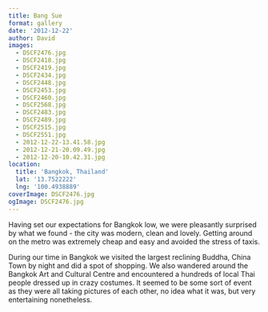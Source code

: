 ```yaml
---
title: Bang Sue
format: gallery
date: '2012-12-22'
author: David
images:
  - DSCF2476.jpg
  - DSCF2418.jpg
  - DSCF2419.jpg
  - DSCF2434.jpg
  - DSCF2448.jpg
  - DSCF2453.jpg
  - DSCF2460.jpg
  - DSCF2568.jpg
  - DSCF2483.jpg
  - DSCF2489.jpg
  - DSCF2515.jpg
  - DSCF2551.jpg
  - 2012-12-22-13.41.58.jpg
  - 2012-12-21-20.09.49.jpg
  - 2012-12-20-10.42.31.jpg
location:
  title: 'Bangkok, Thailand'
  lat: '13.7522222'
  lng: '100.4938889'
coverImage: DSCF2476.jpg
ogImage: DSCF2476.jpg
---
```

Having set our expectations for Bangkok low, we were pleasantly surprised by what we found - the city was modern, clean and lovely. Getting around on the metro was extremely cheap and easy and avoided the stress of taxis.

During our time in Bangkok we visited the largest reclining Buddha, China Town by night and did a spot of shopping. We also wandered around the Bangkok Art and Cultural Centre and encountered a hundreds of local Thai people dressed up in crazy costumes. It seemed to be some sort of event as they were all taking pictures of each other, no idea what it was, but very entertaining nonetheless.
